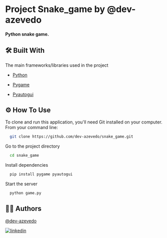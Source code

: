 # Project Snake_game by @dev-azevedo

#### Python snake game.
## 🛠 Built With

The main frameworks/libraries used in the project

- [Python](https://www.python.org/)

- [Pygame](https://www.pygame.org/news)

- [Pyautogui](https://pyautogui.readthedocs.io/en/latest/)

## ⚙ How To Use

To clone and run this application, you'll need Git installed on your computer. From your command line:

```bash
  git clone https://github.com/dev-azevedo/snake_game.git
```

Go to the project directory

```bash
  cd snake_game
```

Install dependencies

```bash
  pip install pygame pyautogui
```

Start the server

```bash
  python game.py
```



## 🤘🏼 Authors

[@dev-azevedo](https://github.com/dev-azevedo)

[![linkedin](https://img.shields.io/badge/linkedin-0A66C2?style=for-the-badge&logo=linkedin&logoColor=white)](https://www.linkedin.com/in/dev-azevedo/)
